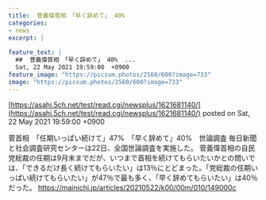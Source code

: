 ```yaml
---
title:  菅義偉首相　「早く辞めて」 40%  
categories:
- news
excerpt: |
  
feature_text: |
  ##  菅義偉首相　「早く辞めて」 40%  ...
  Sat, 22 May 2021 19:59:00  +0900
feature_image: "https://picsum.photos/2560/600?image=733"
image: "https://picsum.photos/2560/600?image=733"
---
```


[https://asahi.5ch.net/test/read.cgi/newsplus/1621681140/](https://asahi.5ch.net/test/read.cgi/newsplus/1621681140/)
posted on Sat, 22 May 2021 19:59:00  +0900

<!--more-->

菅首相　「任期いっぱい続けて」47%　「早く辞めて」40%　世論調査 毎日新聞と社会調査研究センターは22日、全国世論調査を実施した。 菅義偉首相の自民党総裁の任期は9月末までだが、いつまで首相を続けてもらいたいかとの問いでは、「できるだけ長く続けてもらいたい」は13％にとどまった。「党総裁の任期いっぱい続けてもらいたい」が47％で最も多く、「早く辞めてもらいたい」は40％だった。 https://mainichi.jp/articles/20210522/k00/00m/010/149000c
